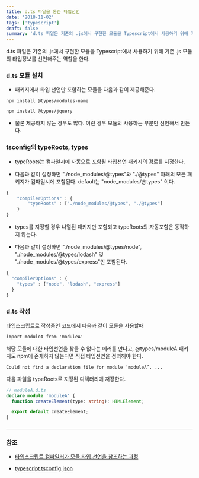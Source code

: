 ```yaml
---
title: d.ts 파일을 통한 타입선언
date: '2018-11-02'
tags: ['typescript']
draft: false
summary: 'd.ts 파일은 기존의 .js에서 구현한 모듈을 Typescript에서 사용하기 위해 기존 .js 모듈의 타입정보를 선언해주는 역할을 한다.'
---
```


d.ts 파일은 기존의 .js에서 구현한 모듈을 Typescript에서 사용하기 위해 기존 .js 모듈의 타입정보를 선언해주는 역할을 한다.

### d.ts 모듈 설치

- 패키지에서 타입 선언만 포함하는 모듈을 다음과 같이 제공해준다.

```
npm install @types/modules-name

npm install @types/jquery
```

- 물론 제공하지 않는 경우도 많다. 이런 경우 모듈의 사용하는 부분만 선언해서 만든다.

### tsconfig의 typeRoots, types

- typeRoots는 컴파일시에 자동으로 포함될 타입선언 패키지의 경로를 지정한다.

- 다음과 같이 설정하면 "./node_modules/@types"와 "./@types" 아래의 모든 패키지가 컴파일시에 포함된다. default는 "node_modules/@types" 이다.

```js
{
    "compilerOptions" : {
        "typeRoots" : ["./node_modules/@types", "./@types"]
    }
}
```

- types를 지정할 경우 나열된 패키지만 포함되고 typeRoots의 자동포함은 동작하지 않는다.

- 다음과 같이 설정하면 "./node_modules/@types/node", "./node_modules/@types/lodash" 및 "./node_modules/@types/express"만 포함된다.

```js
{
  "compilerOptions" : {
    "types" : ["node", "lodash", "express"]
  }
}
```

### d.ts 작성

타입스크립트로 작성중인 코드에서 다음과 같이 모듈을 사용할때

```
import moduleA from 'moduleA'
```

해당 모듈에 대한 타입선언을 찾을 수 없다는 에러를 만나고, @types/moduleA 패키지도 npm에 존재하지 않는다면 직접 타입선언을 정의해야 한다.

```
Could not find a declaration file for module ‘moduleA’. ...
```

다음 파일을 typeRoots로 지정된 디렉터리에 저장한다.

```ts
// moduleA.d.ts
declare module 'moduleA' {
  function createElement(type: string): HTMLElement;

  export default createElement;
}
```

###

---

### 참조

- [타입스크립트 컴파일러가 모듈 타입 선언을 참조하는 과정](https://medium.com/naver-fe-platform/%ED%83%80%EC%9E%85%EC%8A%A4%ED%81%AC%EB%A6%BD%ED%8A%B8-%EC%BB%B4%ED%8C%8C%EC%9D%BC%EB%9F%AC%EA%B0%80-%EB%AA%A8%EB%93%88-%ED%83%80%EC%9E%85-%EC%84%A0%EC%96%B8%EC%9D%84-%EC%B0%B8%EC%A1%B0%ED%95%98%EB%8A%94-%EA%B3%BC%EC%A0%95-5bfc55a88bb6)

- [typescript tsconfig.json](https://typescript-kr.github.io/pages/tsconfig.json.html)
